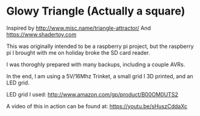 # Glowy Triangle (Actually a square)

Inspired by http://www.misc.name/triangle-attractor/
And https://www.shadertoy.com

This was originally intended to be a raspberry pi project, but the raspberry pi I brought with me on holiday broke the SD card reader.

I was thoroghly prepared with many backups, including a couple AVRs.

In the end, I am using a 5V/16Mhz Trinket, a small grid I 3D printed, and an LED grid.

LED grid I used: http://www.amazon.com/gp/product/B00OM0UTS2

A video of this in action can be found at:
https://youtu.be/sHuszCddaXc

